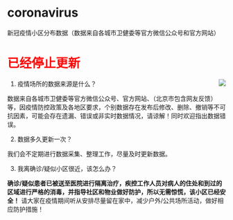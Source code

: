 # coronavirus
新冠疫情小区分布数据（数据来自各城市卫健委等官方微信公众号和官方网站）

<h1><font color="red">已经停止更新</font></h1>

<img align="right" src="https://github-readme-stats.vercel.app/api?username=bjwa2020&show_icons=true&icon_color=805AD5&text_color=718096&bg_color=ffffff&hide_title=true&count_private=true" />

1. 疫情场所的数据来源是什么？

数据来自各城市卫健委等官方微信公众号、官方网站、（北京市包含网友反馈）等，因疫情防控政策及各地区要求，个别数据存在发布后修改、删除、撤销等不可抗因素，可能会存在遗漏、错误或非实时数据情况，请谅解！同时欢迎指出数据错误。

2. 数据多久更新一次？

我们会不定期进行数据采集、整理工作，尽量及时更新数据。

3. 我离确诊/疑似小区很近，该怎么办？

<b>确诊/疑似患者已被送至医院进行隔离治疗，疾控工作人员对病人的住处和到过的区域进行严格的消毒，并指导社区和物业做好防护，所以无需惊慌，该小区已经安全！</b> 请大家在疫情期间听从安排尽量留在家中，减少户外/公共场所活动，做好相应防护措施！
